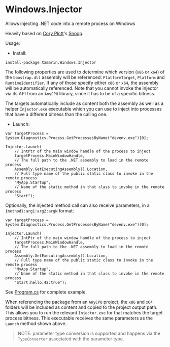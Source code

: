 # Windows.Injector

Allows injecting .NET code into a remote process on Windows

Heavily based on [Cory Plott](http://www.cplotts.com)'s [Snoop](https://github.com/cplotts/snoopwpf).

Usage:

* Install:

```
install-package Xamarin.Windows.Injector
```

The following properties are used to determine which version (`x86` or `x64`) of the `boostrap.dll` 
assembly will be referenced: `PlatformTarget`, `Platform` and `RuntimeIdentifier`. If any of those 
specify either `x86` or `x64`, the assembly will be automatically referenced. Note that you cannot 
invoke the injector via its API from an `AnyCPU` library, since it has to be of a specific bitness.

The targets automatically include as content both the assembly as well as a helper `Injector.exe` 
executable which you can use to inject into processes that have a different bitness than the calling one.

* Launch:

```
var targetProcess = System.Diagnostics.Process.GetProcessesByName("devenv.exe")[0];

Injector.Launch(
    // IntPtr of the main window handle of the process to inject
    targetProcess.MainWindowHandle,
    // The full path to the .NET assembly to load in the remote process
    Assembly.GetExecutingAssembly().Location,
    // Full type name of the public static class to invoke in the remote process
    "MyApp.Startup",
    // Name of the static method in that class to invoke in the remote process
    "Start");
```

Optionally, the injected method call can also receive parameters, in a `{method}:arg1:arg2:argN` format:

```
var targetProcess = System.Diagnostics.Process.GetProcessesByName("devenv.exe")[0];

Injector.Launch(
    // IntPtr of the main window handle of the process to inject
    targetProcess.MainWindowHandle,
    // The full path to the .NET assembly to load in the remote process
    Assembly.GetExecutingAssembly().Location,
    // Full type name of the public static class to invoke in the remote process
    "MyApp.Startup",
    // Name of the static method in that class to invoke in the remote process
    "Start:hello:42:true");
```

See [Program.cs](src/Sample/Program.cs) for complete example.

When referencing the package from an `AnyCPU` project, the `x86` and `x64` folders will be included as 
content and copied to the project output path. This allows you to run the relevant `Injector.exe` for 
that matches the target process bitness. This executable receives the same parameters as the `Launch` 
method shown above.

> NOTE: parameter type conversion is supported and happens via the `TypeConverter` associated with the 
parameter type.